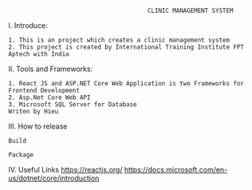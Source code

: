                                            CLINIC MANAGEMENT SYSTEM

I. Introduce:

    1. This is an project which creates a clinic management system 
    2. This project is created by International Training Institute FPT Aptech with India
    
II. Tools and Frameworks:

    1. React JS and ASP.NET Core Web Application is two Frameworks for Frontend Development
    2. Asp.Net Core Web API
    3. Microsoft SQL Server for Database
    Writen by Hieu
III. How to release

    Build

    Package
IV. Useful Links
 https://reactjs.org/
 https://docs.microsoft.com/en-us/dotnet/core/introduction
